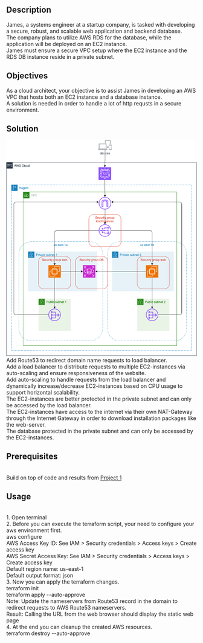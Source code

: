 ## Description
James, a systems engineer at a startup company, is tasked with developing a secure, robust, and scalable web application and backend database.
<br />The company plans to utilize AWS RDS for the database, while the application will be deployed on an EC2 instance.
<br />James must ensure a secure VPC setup where the EC2 instance and the RDS DB instance reside in a private subnet.

## Objectives
As a cloud architect, your objective is to assist James in developing an AWS VPC that hosts both an EC2 instance and a database instance.
<br />A solution is needed in order to handle a lot of http requsts in a secure environment.

## Solution
![Image](https://github.com/huyphamch/terraform-aws-create-scalable-web-rds/blob/master/diagrams/AWS_architecture.drawio.png)
<br />Add Route53 to redirect domain name requests to load balancer.
<br />Add a load balancer to distribute requests to multiple EC2-instances via auto-scaling and ensure responsiveness of the website.
<br />Add auto-scaling to handle requests from the load balancer and dynamically increase/decrease EC2-instances based on CPU usage to support horizontal scalability.
<br />The EC2-instances are better protected in the private subnet and can only be accessed by the load balancer.
<br />The EC2-instances have access to the internet via their own NAT-Gateway through the Internet Gateway in order to download installation packages like the web-server.
<br />The database protected in the private subnet and can only be accessed by the EC2-instances.
## Prerequisites
<br /> Build on top of code and results from [Project 1](https://github.com/huyphamch/terraform-aws-create-web-rds)

## Usage
<br /> 1. Open terminal
<br /> 2. Before you can execute the terraform script, your need to configure your aws environment first.
<br /> aws configure
<br /> AWS Access Key ID: See IAM > Security credentials > Access keys > Create access key
<br /> AWS Secret Access Key: See IAM > Security credentials > Access keys > Create access key
<br /> Default region name: us-east-1
<br /> Default output format: json
<br /> 3. Now you can apply the terraform changes.
<br /> terraform init
<br /> terraform apply --auto-approve
<br /> Note: Update the nameservers from Route53 record in the domain to redirect requests to AWS Route53 nameservers.
<br /> Result: Calling the URL from the web browser should display the static web page
<br /> 4. At the end you can cleanup the created AWS resources.
<br /> terraform destroy --auto-approve
